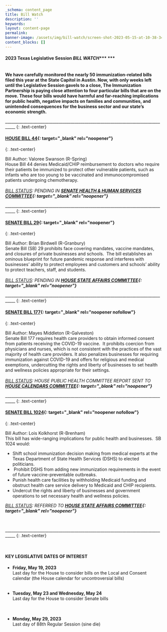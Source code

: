 ```yaml
---
_schema: content_page
title: Bill Watch
description: ''
keywords:
layout: content-page
permalink:
banner-image: /assets/img/bill-watch/screen-shot-2023-05-15-at-10-38-34-pm.png
content_blocks: []
---
```

#### 2023 Texas Legislative Session&nbsp;***BILL WATCH******&nbsp;***

<br>**We have carefully monitored the nearly 50 immunization-related bills filed this year at the State Capitol in Austin. Now, with only weeks left until the Legislative Session gavels to a close, The Immunization Partnership is paying close attention to four particular bills that are on the move. These four bills would have harmful and far-reaching implications for public health, negative impacts on families and communities, and unintended consequences for the business sector and our state’s economic strength.&nbsp;**

\_\_\_\_\_\_\_\_\_\_\_\_\_\_\_\_\_\_\_\_\_\_\_\_\_\_\_\_\_\_\_\_\_\_\_\_\_\_\_\_\_\_\_\_\_\_\_\_\_\_\_\_\_\_\_\_\_\_\_\_\_\_\_\_\_\_\_\_\_\_\_\_\_\_\_\_\_\_\_\_\_\_\_
{: .text-center}

#### **[HOUSE BILL 44](https://capitol.texas.gov/BillLookup/Text.aspx?LegSess=88R&amp;Bill=HB44){: target="_blank" rel="noopener"}&nbsp;**
{: .text-center}

Bill Author: Valoree Swanson (R-Spring)<br>House Bill 44 denies Medicaid/CHIP reimbursement to doctors who require their patients be immunized to protect other vulnerable patients, such as infants who are too young to be vaccinated and immunocompromised patients undergoing chemotherapy.&nbsp;*​​​​<br><br><u>BILL STATUS</u>\: PENDING IN **[SENATE HEALTH & HUMAN SERVICES COMMITTEE](https://capitol.texas.gov/Committees/MembershipCmte.aspx?LegSess=88R&amp;CmteCode=C610){: target="_blank" rel="noopener"}***



\_\_\_\_\_\_\_\_\_\_\_\_\_\_\_\_\_\_\_\_\_\_\_\_\_\_\_\_\_\_\_\_\_\_\_\_\_\_\_\_\_\_\_\_\_\_\_\_\_\_\_\_\_\_\_\_\_\_\_\_\_\_\_\_\_\_\_\_\_\_\_\_\_\_\_\_\_\_\_\_\_\_\_
{: .text-center}

#### **[SENATE BILL 29](https://capitol.texas.gov/BillLookup/History.aspx?LegSess=88R&amp;Bill=SB29){: target="_blank" rel="noopener"}**
{: .text-center}

Bill Author: Brian Birdwell (R-Granbury)<br>Senate Bill (SB) 29 prohibits face covering mandates, vaccine mandates, and closures of private businesses and schools.&nbsp; The bill establishes an ominous blueprint for future pandemic response and interferes with businesses’ ability to protect employees and customers and schools’ ability to protect teachers, staff, and students.&nbsp;<br><br>*<u>BILL STATUS</u>\: PENDING IN* ***[HOUSE STATE AFFAIRS COMMITTEE](https://capitol.texas.gov/Committees/MembershipCmte.aspx?LegSess=88R&amp;CmteCode=C450){: target="_blank" rel="noopener"}***



\_\_\_\_\_\_\_\_\_\_\_\_\_\_\_\_\_\_\_\_\_\_\_\_\_\_\_\_\_\_\_\_\_\_\_\_\_\_\_\_\_\_\_\_\_\_\_\_\_\_\_\_\_\_\_\_\_\_\_\_\_\_\_\_\_\_\_\_\_\_\_\_\_\_\_\_\_\_\_\_\_\_\_
{: .text-center}

#### **[SENATE BILL 177](https://capitol.texas.gov/BillLookup/History.aspx?LegSess=88R&amp;Bill=SB177){: target="_blank" rel="noopener nofollow"}**
{: .text-center}

Bill Author: Mayes Middleton (R-Galveston)<br>Senate Bill 177 requires health care providers to obtain informed consent from patients receiving the COVID-19 vaccine.&nbsp; It prohibits coercion from physicians and nurses, which is not consistent with the practices of the vast majority of health care providers. It also penalizes businesses for requiring immunization against COVID-19 and offers for religious and medical exemptions, undercutting the rights and liberty of businesses to set health and wellness policies appropriate for their settings.&nbsp;<br><br>*<u>BILL STATUS</u>\: HOUSE PUBLIC HEALTH COMMITTEE REPORT SENT TO* ***[HOUSE CALENDARS COMMITTEE](https://capitol.texas.gov/Committees/MembershipCmte.aspx?LegSess=88R&amp;CmteCode=C050){: target="_blank" rel="noopener"}***



\_\_\_\_\_\_\_\_\_\_\_\_\_\_\_\_\_\_\_\_\_\_\_\_\_\_\_\_\_\_\_\_\_\_\_\_\_\_\_\_\_\_\_\_\_\_\_\_\_\_\_\_\_\_\_\_\_\_\_\_\_\_\_\_\_\_\_\_\_\_\_\_\_\_\_\_\_\_\_\_\_\_\_
{: .text-center}

#### **[SENATE BILL 1024](https://capitol.texas.gov/BillLookup/History.aspx?LegSess=88R&amp;Bill=SB1024){: target="_blank" rel="noopener nofollow"}**
{: .text-center}

Bill Author: Lois Kolkhorst (R-Brenham)<br>This bill has wide-ranging implications for public health and businesses.&nbsp; SB 1024 would:&nbsp;

* Shift school immunization decision making from medical experts at the Texas Department of State Health Services (DSHS) to elected politicians.
* &nbsp;Prohibit DSHS from adding new immunization requirements in the event of future vaccine-preventable outbreaks.
* Punish health care facilities by withholding Medicaid funding and obstruct health care service delivery to Medicaid and CHIP recipients.
* Undercut the rights and liberty of businesses and government operations to set necessary health and wellness policies.

*​​​<u>BILL STATUS</u>\: REFERRED TO **[HOUSE STATE AFFAIRS COMMITTEE](https://capitol.texas.gov/Committees/MembershipCmte.aspx?LegSess=88R&amp;CmteCode=C450){: target="_blank" rel="noopener"}***

​​​

\_\_\_\_\_\_\_\_\_\_\_\_\_\_\_\_\_\_\_\_\_\_\_\_\_\_\_\_\_\_\_\_\_\_\_\_\_\_\_\_\_\_\_\_\_\_\_\_\_\_\_\_\_\_\_\_\_\_\_\_\_\_\_\_\_\_\_\_\_\_\_\_\_\_\_\_\_\_\_\_\_\_\_
{: .text-center}

&nbsp;&nbsp;

#### **KEY LEGISLATIVE DATES OF INTEREST**



* **Friday, May 19, 2023**<br>Last day for the House to consider bills on the Local and Consent calendar (the House calendar for uncontroversial bills)<br>&nbsp;



* **Tuesday, May 23 and Wednesday, May 24&nbsp;**<br>Last day for the House to consider Senate bills<br><br>​​​​​
* **Monday, May 29, 2023 &nbsp;**<br>Last day of 88th Regular Session (sine die)